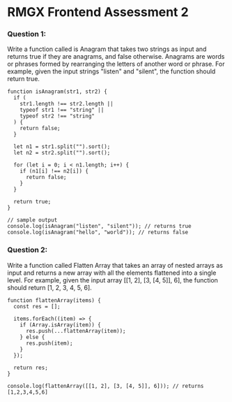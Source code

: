 # RMGX Frontend Assessment 2

### Question 1:

Write a function called is Anagram that takes two strings as input and returns true if they are anagrams, and false otherwise. Anagrams are words or phrases formed by rearranging the letters of another word or phrase. For example, given the input strings "listen" and "silent", the function should return true.

```
function isAnagram(str1, str2) {
  if (
    str1.length !== str2.length ||
    typeof str1 !== "string" ||
    typeof str2 !== "string"
  ) {
    return false;
  }

  let n1 = str1.split("").sort();
  let n2 = str2.split("").sort();

  for (let i = 0; i < n1.length; i++) {
    if (n1[i] !== n2[i]) {
      return false;
    }
  }

  return true;
}

// sample output
console.log(isAnagram("listen", "silent")); // returns true
console.log(isAnagram("hello", "world")); // returns false

```

### Question 2:

Write a function called Flatten Array that takes an array of nested arrays as input and returns a new array with all the elements flattened into a single level. For example, given the input array [[1, 2], [3, [4, 5]], 6], the function should return [1, 2, 3, 4, 5, 6].

```
function flattenArray(items) {
  const res = [];

  items.forEach((item) => {
    if (Array.isArray(item)) {
      res.push(...flattenArray(item));
    } else {
      res.push(item);
    }
  });

  return res;
}

console.log(flattenArray([[1, 2], [3, [4, 5]], 6])); // returns [1,2,3,4,5,6]

```
